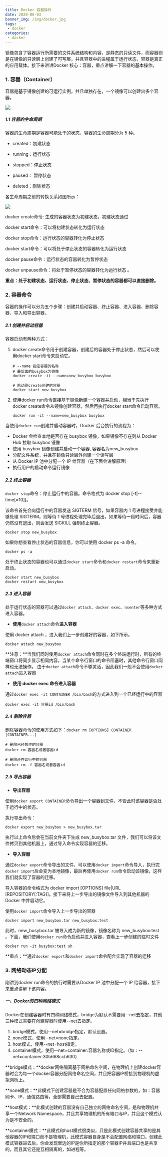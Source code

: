 ```yaml
---
title: Docker 容器操作
date: 2020-06-03
banner_img: /img/docker.jpg
tags: 
 - docker
categories:
 - docker
---
```



​	    镜像包含了容器运行所需要的文件系统结构和内容，是静态的只读文件，而容器则是在镜像的只读层上创建了可写层，并且容器中的进程属于运行状态，容器是真正的应用载体。接下来讲讲Docker 核心：容器，重点讲解一下容器的基本操作。

### 1. 容器（Container）

容器是基于镜像创建的可运行实例，并且单独存在，一个镜像可以创建出多个容器。

![](/blog/images/4docker-容器层.png)

##### 1.1 容器的生命周期
容器的生命周期是容器可能处于的状态，容器的生命周期分为 5 种。

- created：初建状态

- running：运行状态
- stopped：停止状态
- paused： 暂停状态
- deleted：删除状态

各生命周期之前的转换关系如图所示：

![](/blog/images/4docker-容器状态.png)



docker create命令: 生成的容器状态为初建状态，初建状态通过

docker start命令：可以将初建状态转化为运行状态

docker stop命令：运行状态的容器转化为停止状态

docker start命令：可以将处于停止状态的容器转化为运行状态

docker pause命令：运行状态的容器转化为暂停状态

docker unpause命令：将处于暂停状态的容器转化为运行状态 。

**重点：处于初建状态、运行状态、停止状态、暂停状态的容器都可以直接删除。**



### 2. 容器命令

容器的操作可以分为五个步骤：创建并启动容器、终止容器、进入容器、删除容器、导入和导出容器。

##### 2.1 创建并启动容器

容器启动有两种方式：

1. docker create命令用于创建容器，创建后的容器处于停止状态，然后可以使用docker start命令来启动它。

   ```
   # --name 指定容器的名称  
   # 最后面的busybox为镜像
   docker create -it --name=new_busybox busybox
   
   # 启动刚create创建的容器
   docker start new_busybox
   ```

   

2. 使用docker run命令直接基于镜像新建一个容器并启动，相当于先执行docker create命令从镜像创建容器，然后再执行docker start命令启动容器。

   ```
   docker run -it --name=new_busybox busybox
   ```



当使用`docker run`创建并启动容器时，Docker 后台执行的流程为：

- Docker 会检查本地是否存在 busybox 镜像，如果镜像不存在则从 Docker Hub 拉取 busybox 镜像
- 使用 busybox 镜像创建并启动一个容器, 容器名为new_busybox
- 分配文件系统，并且在镜像只读层外创建一个读写层
- 从 Docker IP 池中分配一个 IP 给容器（在下面会讲解原理）
- 执行用户的启动命令运行镜像



##### 2.2 终止容器

`docker stop`命令：停止运行中的容器。命令格式为 docker stop [-t|--time[=10]]。

该命令首先会向运行中的容器发送 SIGTERM 信号，如果容器内 1 号进程接受并能够处理 SIGTERM，则等待 1 号进程处理完毕后退出，如果等待一段时间后，容器仍然没有退出，则会发送 SIGKILL 强制终止容器。

```
docker stop new_busybox
```

如果你想查看停止状态的容器信息，你可以使用 docker ps -a 命令。

```
docker ps -a
```

处于终止状态的容器也可以通过`docker start`命令和`docker restart`命令来重新启动。

```
docker start new_busybox
docker restart new_busybox
```



##### 2.3 进入容器

处于运行状态的容器可以通过`docker attach`、`docker exec`、`nsenter`等多种方式进入容器。

- **使用**`docker attach`命令**进入容器**

使用 docker attach ，进入我们上一步创建好的容器，如下所示。

```
docker attach new_busybox
```

**注意：**当我们同时使用`docker attach`命令同时在多个终端运行时，所有的终端窗口将同步显示相同内容，当某个命令行窗口的命令阻塞时，其他命令行窗口同样也无法操作。
由于`docker attach`命令不够灵活，因此我们一般不会使用`docker attach`进入容器

- **使用 docker exec 命令进入容器**

通过`docker exec -it CONTAINER /bin/bash`的方式进入到一个已经运行中的容器

```
docker exec -it 容器id /bin/bash
```



##### 2.4 删除容器

删除容器命令的使用方式如下：`docker rm [OPTIONS] CONTAINER [CONTAINER...]`

```
# 删除已经暂停的容器
docker rm 容器名或者容器id

# 删除还在运行中的容器
docker rm -f 容器名或者容器id
```



##### 2.5 导出容器

- **导出容器**

使用`docker export CONTAINER`命令导出一个容器到文件，不管此时该容器是否处于运行中的状态。

执行导出命令：

```
docker export new_busybox > new_busybox.tar
```

执行以上命令后会在当前文件夹下生成 new_busybox.tar 文件，我们可以将该文件拷贝到其他机器上，通过导入命令实现容器的迁移。

- **导入容器**

通过`docker export`命令导出的文件，可以使用`docker import`命令导入，执行完`docker import`后会变为本地镜像，最后再使用`docker run`命令启动该镜像，这样我们就实现了容器的迁移。

导入容器的命令格式为 docker import [OPTIONS] file|URL [REPOSITORY[:TAG]]。接下来将上一步导出的镜像文件导入到其他机器的 Docker 中并启动它。

使用`docker import`命令导入上一步导出的容器

```
docker import new_busybox.tar new_busybox:test
```

此时，new_busybox.tar 被导入成为新的镜像，镜像名称为 new_busybox:test 。下面，我们使用`docker run`命令启动并进入容器，查看上一步创建的临时文件

```
docker run -it busybox:test sh
```

**重点：**通过`docker export`和`docker import`命令配合实现了容器的迁移

### 3. 网络动态IP分配

刚讲到docker run命令的执行时需要从Docker IP 池中分配一个 IP 给容器，接下来重点讲解下该内容。

##### 一、Docker的四种网络模式

Docker在创建容器时有四种网络模式，bridge为默认不需要用--net去指定，其他三种模式需要在创建容器时使用--net去指定。

1. bridge模式，使用--net=bridge指定，默认设置。
2. none模式，使用--net=none指定。
3. host模式，使用--net=host指定。
4. container模式，使用--net=container:容器名称或ID指定。（如：--net=container:30b668ccb630）

**bridge模式：**docker网络隔离基于网络命名空间<Network Namespace>，在物理机上创建docker容器时会为每一个docker容器分配网络命名空间，并且把容器IP桥接到物理机的虚拟网桥上。

**none模式：**此模式下创建容器是不会为容器配置任何网络参数的，如：容器网卡、IP、通信路由等，全部需要自己去配置。

**host模式：**此模式创建的容器没有自己独立的网络命名空间，是和物理机共享一个Network Namespace，并且共享物理机的所有端口与IP，并且这个模式认为是不安全的。

**container模式：**此模式和host模式很类似，只是此模式创建容器共享的是其他容器的IP和端口而不是物理机，此模式容器自身是不会配置网络和端口，创建此模式容器进去后，你会发现里边的IP是你所指定的那个容器IP并且端口也是共享的，而且其它还是互相隔离的，如进程等。

















